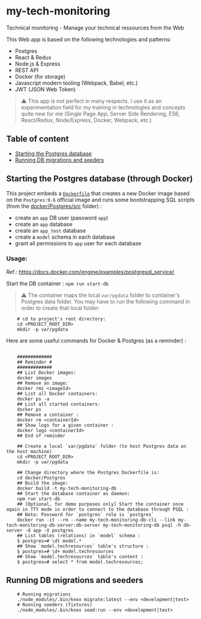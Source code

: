 # my-tech-monitoring

Technical monitoring - Manage your technical ressources from the Web 

This Web app is based on the following technologies and patterns:

* Postgres
* React & Redux
* Node.js & Express 
* REST API
* Docker (for storage)
* Javascript modern tooling (Webpack, Babel, etc.)
* JWT (JSON Web Token)

>:warning: This app is not perfect in many respects. I use it as an experimentation field for my training in technologies and concepts quite new for me (Single Page App, Server Side Rendering, ES6, React/Redux, Node/Express, Docker, Webpack, etc.)

## Table of content

* [Starting the Postgres database](#postgres)
* [Running DB migrations and seeders](#migrations)

## <a name="postgres"></a> Starting the Postgres database (through Docker)

This project embeds a [`Dockerfile`](docker/Postgres/Dockerfile) that creates a new Docker image based on the `Postgres:9.6` official image and runs some bootstrapping SQL scripts (from the [docker/Postgres/src](docker/Postgres/src) folder) :

* create an `app` DB user (password `app`)
* create an `app` database
* create an `app_test` database
* create a `model` schema in each database
* grant all permissions to `app` user for each database

### Usage:

Ref.: https://docs.docker.com/engine/examples/postgresql_service/

Start the DB container : `npm run start-db`

> :warning: The container maps the local `var/pgdata` folder to container's Postgres data folder. You may have to run the following command in order to create that local folder:

```shell
    # cd to project's root directory:
    cd <PROJECT_ROOT_DIR>
    mkdir -p var/pgdata
```

Here are some useful commands for Docker & Postgres (as a reminder) :

```shell

    #############
    ## Reminder #
    #############
    ## List Docker images:
    docker images
    ## Remove an image:
    docker rmi <imageId>
    ## List all Docker containers:
    docker ps -a
    ## List all started containers:
    docker ps
    ## Remove a container :
    docker rm <containerId>
    ## Show logs for a given container :
    docker logs <containerId>
    ## End of reminder

    ## Create a local `var/pgdata` folder (to host Postgres data on the host machine)
    cd <PROJECT_ROOT_DIR>
    mkdir -p var/pgdata

    ## Change directory where the Postgres Dockerfile is:
    cd docker/Postgres
    ## Build the image:
    docker build -t my-tech-monitoring-db .
    ## Start the database container as daemon:
    npm run start-db
    ## [Optional, for demo purposes only] Start the container once again in TTY mode in order to connect to the database through PSQL :
    ## Nota: Password for `postgres` role is `postgres`
    docker run -it --rm --name my-tech-monitoring-db-cli --link my-tech-monitoring-db-server:db-server my-tech-monitoring-db psql -h db-server -d app -U postgres
    ## List tables (relations) in `model` schema :
    $ postgres=# \dt model.*
    ## Show `model.techresources` table's structure :
    $ postgres=# \d+ model.techresources
    ## Show `model.techresources` table's content : 
    $ postgres=# select * from model.techresources;
```

## <a name="migrations"></a> Running DB migrations and seeders

```shell
    # Running migrations
    ./node_modules/.bin/knex migrate:latest --env <development|test>
    # Running seeders (fixtures)
    ./node_modules/.bin/knex seed:run --env <development|test>
```
